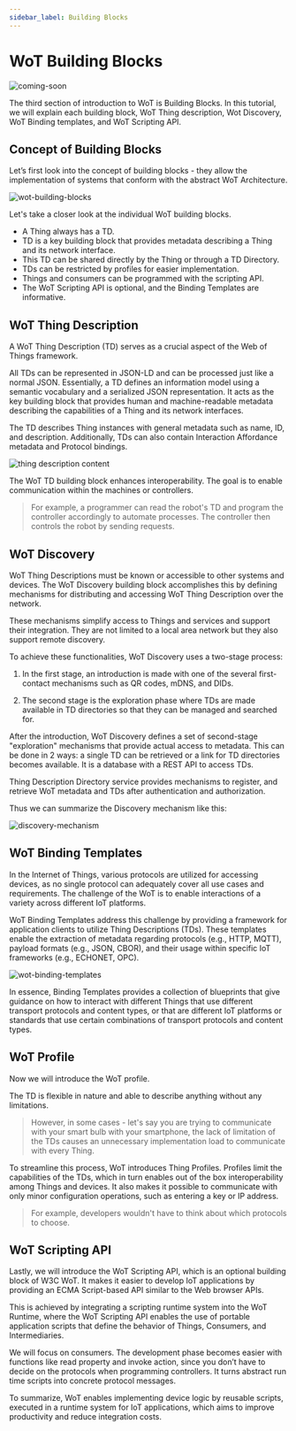 ```yaml
---
sidebar_label: Building Blocks
---
```


# WoT Building Blocks

![coming-soon](/img/tutorial/What-Is-Wot/coming_soon_banner.png)

The third section of introduction to WoT is Building Blocks. In this tutorial, we will explain each building block, WoT Thing description, Wot Discovery, WoT Binding templates, and WoT Scripting API.

## Concept of Building Blocks

Let’s first look into the concept of building blocks - they allow the implementation of systems that conform with the abstract WoT Architecture.

![wot-building-blocks](/img/12-Building-Blocks/wot-building-blocks.png)

Let's take a closer look at the individual WoT building blocks.

- A Thing always has a TD.
- TD is a key building block that provides metadata describing a Thing and its network interface.
- This TD can be shared directly by the Thing or through a TD Directory.
- TDs can be restricted by profiles for easier implementation.
- Things and consumers can be programmed with the scripting API.
- The WoT Scripting API is optional, and the Binding Templates are informative.

## WoT Thing Description

A WoT Thing Description (TD) serves as a crucial aspect of the Web of Things framework.

All TDs can be represented in JSON-LD and can be processed just like a normal JSON. Essentially, a TD defines an information model using a semantic vocabulary and a serialized JSON representation. It acts as the key building block that provides human and machine-readable metadata describing the capabilities of a Thing and its network interfaces.

The TD describes Thing instances with general metadata such as name, ID, and description. Additionally, TDs can also contain Interaction Affordance metadata and Protocol bindings.

![thing description content](/img/12-Building-Blocks/td.png)

The WoT TD building block enhances interoperability. The goal is to enable communication within the machines or controllers.

> For example, a programmer can read the robot's TD and program the controller accordingly to automate processes. The controller then controls the robot by sending requests.

## WoT Discovery

WoT Thing Descriptions must be known or accessible to other systems and devices. The WoT Discovery building block accomplishes this by defining mechanisms for distributing and accessing WoT Thing Description over the network.

These mechanisms simplify access to Things and services and support their integration. They are not limited to a local area network but they also support remote discovery.

To achieve these functionalities, WoT Discovery uses a two-stage process:

1. In the first stage, an introduction is made with one of the several first-contact mechanisms such as QR codes, mDNS, and DIDs.

2. The second stage is the exploration phase where TDs are made available in TD directories so that they can be managed and searched for.

After the introduction, WoT Discovery defines a set of second-stage "exploration" mechanisms that provide actual access to metadata. This can be done in 2 ways: a single TD can be retrieved or a link for TD directories becomes available. It is a database with a REST API to access TDs.

Thing Description Directory service provides mechanisms to register, and retrieve WoT metadata and TDs after authentication and authorization.

Thus we can summarize the Discovery mechanism like this:

![discovery-mechanism](/img/12-Building-Blocks/discovery-mechanism.png)

## WoT Binding Templates

In the Internet of Things, various protocols are utilized for accessing devices, as no single protocol can adequately cover all use cases and requirements. The challenge of the WoT is to enable interactions of a variety across different IoT platforms.

WoT Binding Templates address this challenge by providing a framework for application clients to utilize Thing Descriptions (TDs). These templates enable the extraction of metadata regarding protocols (e.g., HTTP, MQTT), payload formats (e.g., JSON, CBOR), and their usage within specific IoT frameworks (e.g., ECHONET, OPC).

![wot-binding-templates](/img/12-Building-Blocks/wot-binding-templates.png)

In essence, Binding Templates provides a collection of blueprints that give guidance on how to interact with different Things that use different transport protocols and content types, or that are different IoT platforms or standards that use certain combinations of transport protocols and content types.

## WoT Profile

Now we will introduce the WoT profile.

The TD is flexible in nature and able to describe anything without any limitations.

> However, in some cases - let's say you are trying to communicate with your smart bulb with your smartphone, the lack of limitation of the TDs causes an unnecessary implementation load to communicate with every Thing.

To streamline this process, WoT introduces Thing Profiles. Profiles limit the capabilities of the TDs, which in turn enables out of the box interoperability among Things and devices. It also makes it possible to communicate with only minor configuration operations, such as entering a key or IP address.

> For example, developers wouldn't have to think about which protocols to choose.

## WoT Scripting API

Lastly, we will introduce the WoT Scripting API, which is an optional building block of W3C WoT. It makes it easier to develop IoT applications by providing an ECMA Script-based API similar to the Web browser APIs.

This is achieved by integrating a scripting runtime system into the WoT Runtime, where the WoT Scripting API enables the use of portable application scripts that define the behavior of Things, Consumers, and Intermediaries.

We will focus on consumers. The development phase becomes easier with functions like read property and invoke action, since you don’t have to decide on the protocols when programming controllers. It turns abstract run time scripts into concrete protocol messages.

To summarize, WoT enables implementing device logic by reusable scripts, executed in a runtime system for IoT applications, which aims to improve productivity and reduce integration costs.
